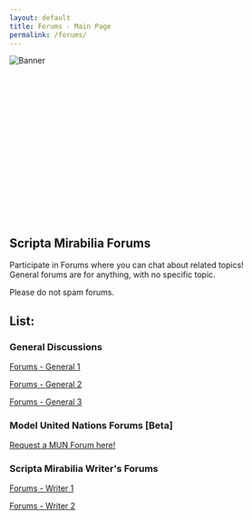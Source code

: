 ```yaml
---
layout: default
title: Forums - Main Page
permalink: /forums/
---
```


<img src="https://scriptorite.github.io/SMFBannerV2.png" alt="Banner" class="center" style="min-height: 30vw; height: auto; object-fit: contain;">

## Scripta Mirabilia Forums

Participate in Forums where you can chat about related topics! \
General forums are for anything, with no specific topic.

Please do not spam forums.

## List:

### General Discussions

[Forums - General 1](https://scriptorite.github.io/forums/general1)

[Forums - General 2](https://scriptorite.github.io/forums/general2)

[Forums - General 3](https://scriptorite.github.io/forums/general3)

### Model United Nations Forums [Beta]

[Request a MUN Forum here!](https://scriptorite.github.io/request/)

### Scripta Mirabilia Writer's Forums

[Forums - Writer 1](https://scriptorite.github.io/forums/writer1)

[Forums - Writer 2](https://scriptorite.github.io/forums/writer2)
